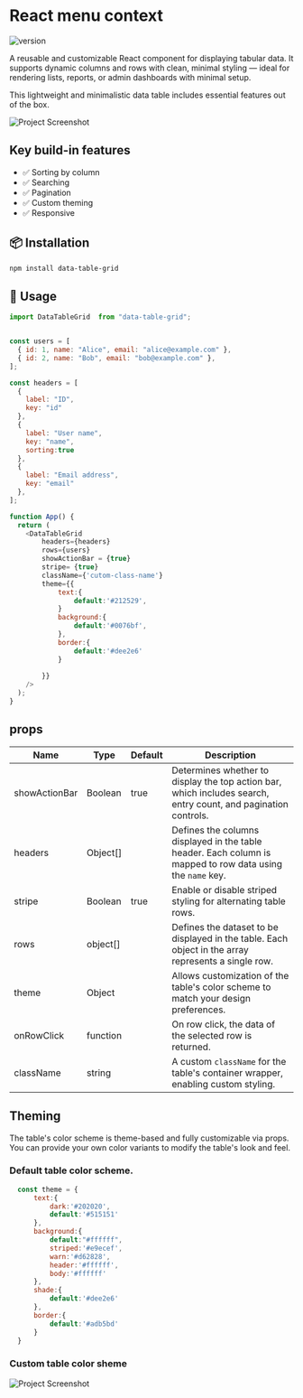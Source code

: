 # React menu context

![version](https://img.shields.io/badge/version-0.0.1-blue.svg)

A reusable and customizable React component for displaying tabular data.
It supports dynamic columns and rows with clean, minimal styling — ideal for rendering lists, reports, or admin dashboards with minimal setup.

This lightweight and minimalistic data table includes essential features out of the box.

![Project Screenshot](src/assets/images/default-table.png)

## Key build-in features

- ✅ Sorting by column
- ✅ Searching
- ✅ Pagination
- ✅ Custom theming
- ✅ Responsive

## 📦 Installation

```bash
npm install data-table-grid
```
## 🚀 Usage

```js
import DataTableGrid  from "data-table-grid";


const users = [
  { id: 1, name: "Alice", email: "alice@example.com" },
  { id: 2, name: "Bob", email: "bob@example.com" },
];

const headers = [
  { 
    label: "ID",
    key: "id"
  },
  {
    label: "User name",
    key: "name",
    sorting:true
  },
  {
    label: "Email address",
    key: "email"
  },
];

function App() {
  return (
    <DataTableGrid 
        headers={headers} 
        rows={users} 
        showActionBar = {true}
        stripe= {true}
        className={'cutom-class-name'}
        theme={{
            text:{
                default:'#212529',
            }
            background:{
                default:'#0076bf',
            },
            border:{
                default:'#dee2e6'
            }
            
        }}
    />
  );
}

```

## props
| Name | Type | Default | Description |
| --- | --- | --- | --- |
| showActionBar | Boolean   | true | Determines whether to display the top action bar, which includes search, entry count, and pagination controls.
| headers       | Object[]  |      | Defines the columns displayed in the table header. Each column is mapped to row data using the `name` key.
| stripe        | Boolean   | true | Enable or disable striped styling for alternating table rows. 
| rows          | object[]  |      | Defines the dataset to be displayed in the table. Each object in the array represents a single row.
| theme         | Object    |      | Allows customization of the table's color scheme to match your design preferences.
| onRowClick    | function  |      | On row click, the data of the selected row is returned.
| className     | string    |      | A custom `className` for the table's container wrapper, enabling custom styling.

## Theming
The table's color scheme is theme-based and fully customizable via props. You can provide your own color variants to modify the table's look and feel.

### Default table color scheme.
```js
  const theme = {
      text:{
          dark:'#202020',
          default:'#515151'
      },
      background:{
          default:"#ffffff",
          striped:'#e9ecef',
          warn:'#d62828',
          header:'#ffffff',
          body:'#ffffff'
      },
      shade:{
          default:'#dee2e6'
      },
      border:{
          default:'#adb5bd'
      }
  }
```

### Custom table color sheme
![Project Screenshot](src/assets/images/theme-green.png)


